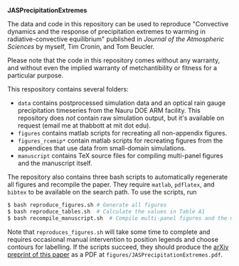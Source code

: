 **JASPrecipitationExtremes**

The data and code in this repository can be used to reproduce "Convective dynamics and the response of precipitation extremes to warming in radiative-convective equilibrium" published in *Journal of the Atmospheric Sciences* by myself, Tim Cronin, and Tom Beucler.

Please note that the code in this repository comes without any warranty, and without even the implied warranty of metchantibility or fitness for a particular purpose.

This respository contains several folders:

- `data` contains postprocessed simulation data and an optical rain gauge precipitation timeseries from the Nauru DOE ARM facility. This repository does *not* contain raw simulation output, but it's available on request (email me at thabbott at mit dot edu).
- `figures` contains matlab scripts for recreating all non-appendix figures.
- `figures_rcemip*` contain matlab scripts for recreating figures from the appendices that use data from small-domain simulations.
- `manuscript` contains TeX source files for compiling multi-panel figures and the manuscript itself.

The repository also contains three bash scripts to automatically regenerate all figures and recompile the paper. They require `matlab`, `pdflatex`, and `bibtex` to be available on the search path. To use the scripts, run
```bash
$ bash reproduce_figures.sh	# Generate all figures
$ bash reproduce_tables.sh	# Calculate the values in Table A1
$ bash recompile_manuscript.sh	# Compile multi-panel figures and the manuscript
```
Note that `reproduces_figures.sh` will take some time to complete and requires occasional manual intervention to position legends and choose contours for labelling. If the scripts succeed, they should produce the [arXiv preprint of this paper](https://arxiv.org/abs/1909.01941) as a PDF at `figures/JASPrecipitationExtremes.pdf`.
